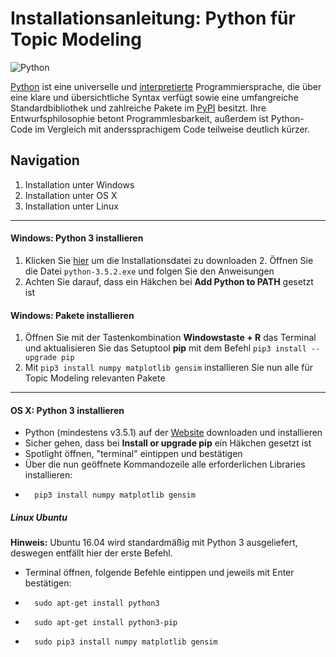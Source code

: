 # Installationsanleitung: Python für Topic Modeling
![Python](https://upload.wikimedia.org/wikipedia/commons/f/f8/Python_logo_and_wordmark.svg)

[Python](https://www.python.org) ist eine universelle und [interpretierte](https://de.wikipedia.org/wiki/Interpreter) Programmiersprache, die über eine klare und übersichtliche Syntax verfügt sowie eine umfangreiche Standardbibliothek und zahlreiche Pakete im [PyPI](https://pypi.python.org/pypi) besitzt. Ihre Entwurfsphilosophie betont Programmlesbarkeit, außerdem ist Python-Code im Vergleich mit anderssprachigem Code teilweise deutlich kürzer.

## Navigation
1. Installation unter Windows
2. Installation unter OS X
3. Installation unter Linux

***

#### Windows: Python 3 installieren
1. Klicken Sie [hier](https://www.python.org/ftp/python/3.5.2/python-3.5.2-amd64.exe) um die Installationsdatei zu downloaden 2. Öffnen Sie die Datei `python-3.5.2.exe` und folgen Sie den Anweisungen
3. Achten Sie darauf, dass ein Häkchen bei **Add Python to PATH** gesetzt ist  

#### Windows: Pakete installieren
1. Öffnen Sie mit der Tastenkombination **Windowstaste + R** das Terminal und aktualisieren Sie das Setuptool **pip** mit dem Befehl `pip3 install --upgrade pip`
3. Mit `pip3 install numpy matplotlib gensim` installieren Sie nun alle für Topic Modeling relevanten Pakete

***

#### OS X: Python 3 installieren
* Python (mindestens v3.5.1) auf der [Website](https://www.python.org/downloads/) downloaden und installieren
* Sicher gehen, dass bei **Install or upgrade pip** ein  Häkchen gesetzt ist
* Spotlight öffnen, "terminal" eintippen und bestätigen
* Über die nun geöffnete Kommandozeile alle erforderlichen Libraries installieren:
*       pip3 install numpy matplotlib gensim

##### Linux Ubuntu
**Hinweis:** Ubuntu 16.04 wird standardmäßig mit Python 3 ausgeliefert, deswegen entfällt hier der erste Befehl.
* Terminal öffnen, folgende Befehle eintippen und jeweils mit Enter bestätigen:
*       sudo apt-get install python3
*       sudo apt-get install python3-pip
*       sudo pip3 install numpy matplotlib gensim
